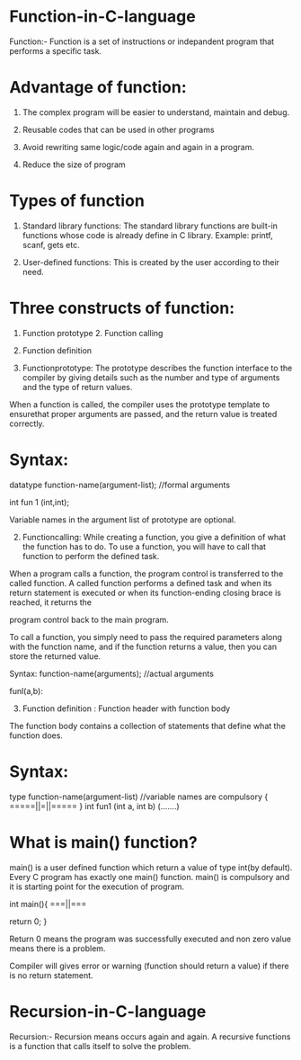 # Function-in-C-language
Function:- Function is a set of instructions or indepandent program that performs a specific task.

# Advantage of function:

1. The complex program will be easier to understand, maintain and debug.

2. Reusable codes that can be used in other programs

3. Avoid rewriting same logic/code again and again in a program.

4. Reduce the size of program

# Types of function

1. Standard library functions: The standard library functions are built-in functions whose code is already define in C library. Example: printf, scanf, gets etc.

2. User-defined functions: This is created by the user according to their need.

# Three constructs of function:

1. Function prototype 2. Function calling

3. Function definition

1. Functionprototype: The prototype describes the function interface to the compiler by giving details such as the number and type of arguments and the type of return values.

When a function is called, the compiler uses the prototype template to ensurethat proper arguments are passed, and the return value is treated correctly.

# Syntax:

datatype function-name(argument-list); //formal arguments

int fun 1 (int,int);

Variable names in the argument list of prototype are optional.

2. Functioncalling: While creating a function, you give a definition of what the function has to do. To use a function, you will have to call that function to perform the defined task.

When a program calls a function, the program control is transferred to the called function. A called function performs a defined task and when its return statement is executed or when its function-ending closing brace is reached, it returns the

program control back to the main program.

To call a function, you simply need to pass the required parameters along with the function name, and if the function returns a value, then you can store the returned value.

Syntax: function-name(arguments); //actual arguments

funl(a,b):

3. Function definition : Function header with function body

The function body contains a collection of statements that define what the function does.

# Syntax: 

type function-name(argument-list) //variable names are compulsory
{ 
=====||=||=====
}
int fun1 (int a, int b)
(.......)


# What is main() function?

main() is a user defined function which return a value of type int(by default). Every C program has exactly one main() function. main() is compulsory and it is starting point for the execution of program.

int main(){
===||===

return 0;
}

Return 0 means the program was successfully executed and non zero value means there is a problem.

Compiler will gives error or warning (function should return a value) if there is no return statement.


# Recursion-in-C-language
Recursion:- Recursion means occurs again and again. A recursive functions is a function that calls itself to solve the problem.


